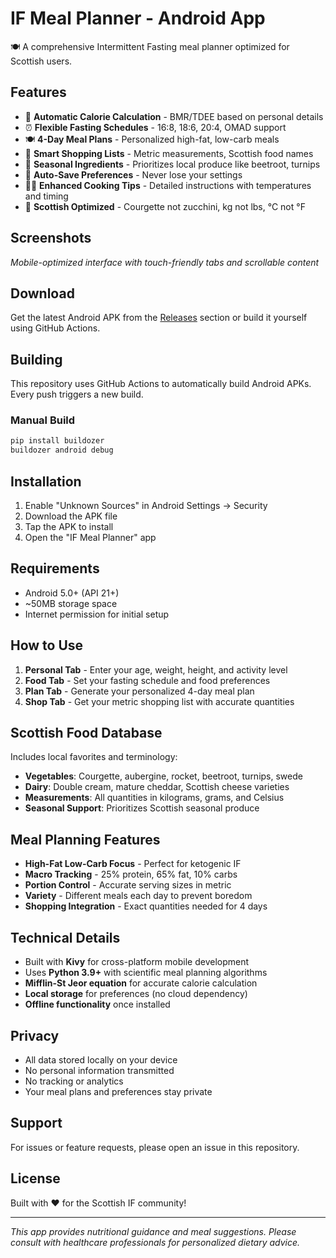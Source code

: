 # IF Meal Planner - Android App

🍽️ A comprehensive Intermittent Fasting meal planner optimized for Scottish users.

## Features

- 🧮 **Automatic Calorie Calculation** - BMR/TDEE based on personal details
- ⏰ **Flexible Fasting Schedules** - 16:8, 18:6, 20:4, OMAD support
- 🍽️ **4-Day Meal Plans** - Personalized high-fat, low-carb meals
- 🛒 **Smart Shopping Lists** - Metric measurements, Scottish food names
- 🌱 **Seasonal Ingredients** - Prioritizes local produce like beetroot, turnips
- 💾 **Auto-Save Preferences** - Never lose your settings
- 👨‍🍳 **Enhanced Cooking Tips** - Detailed instructions with temperatures and timing
- 🏴󠁧󠁢󠁳󠁣󠁴󠁿 **Scottish Optimized** - Courgette not zucchini, kg not lbs, °C not °F

## Screenshots

*Mobile-optimized interface with touch-friendly tabs and scrollable content*

## Download

Get the latest Android APK from the [Releases](../../releases) section or build it yourself using GitHub Actions.

## Building

This repository uses GitHub Actions to automatically build Android APKs. Every push triggers a new build.

### Manual Build
```bash
pip install buildozer
buildozer android debug
```

## Installation

1. Enable "Unknown Sources" in Android Settings → Security
2. Download the APK file
3. Tap the APK to install
4. Open the "IF Meal Planner" app

## Requirements

- Android 5.0+ (API 21+)
- ~50MB storage space
- Internet permission for initial setup

## How to Use

1. **Personal Tab** - Enter your age, weight, height, and activity level
2. **Food Tab** - Set your fasting schedule and food preferences
3. **Plan Tab** - Generate your personalized 4-day meal plan
4. **Shop Tab** - Get your metric shopping list with accurate quantities

## Scottish Food Database

Includes local favorites and terminology:
- **Vegetables**: Courgette, aubergine, rocket, beetroot, turnips, swede
- **Dairy**: Double cream, mature cheddar, Scottish cheese varieties
- **Measurements**: All quantities in kilograms, grams, and Celsius
- **Seasonal Support**: Prioritizes Scottish seasonal produce

## Meal Planning Features

- **High-Fat Low-Carb Focus** - Perfect for ketogenic IF
- **Macro Tracking** - 25% protein, 65% fat, 10% carbs
- **Portion Control** - Accurate serving sizes in metric
- **Variety** - Different meals each day to prevent boredom
- **Shopping Integration** - Exact quantities needed for 4 days

## Technical Details

- Built with **Kivy** for cross-platform mobile development
- Uses **Python 3.9+** with scientific meal planning algorithms
- **Mifflin-St Jeor equation** for accurate calorie calculation
- **Local storage** for preferences (no cloud dependency)
- **Offline functionality** once installed

## Privacy

- All data stored locally on your device
- No personal information transmitted
- No tracking or analytics
- Your meal plans and preferences stay private

## Support

For issues or feature requests, please open an issue in this repository.

## License

Built with ❤️ for the Scottish IF community!

---

*This app provides nutritional guidance and meal suggestions. Please consult with healthcare professionals for personalized dietary advice.*